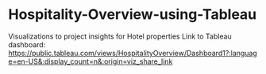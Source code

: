 # Hospitality-Overview-using-Tableau
Visualizations to project insights for Hotel properties
Link to Tableau dashboard: https://public.tableau.com/views/HospitalityOverview/Dashboard1?:language=en-US&:display_count=n&:origin=viz_share_link 

